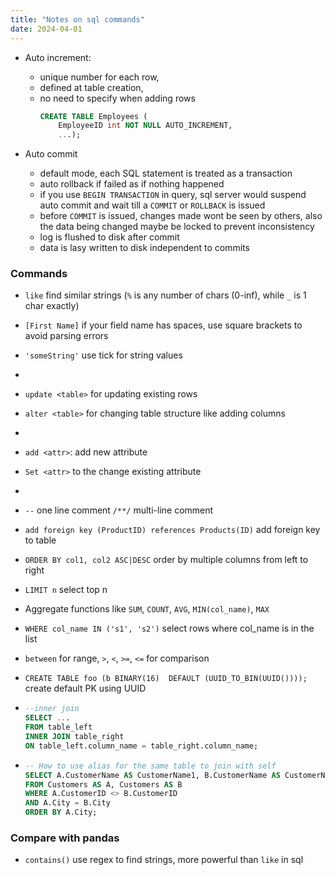 ```yaml
---
title: "Notes on sql commands"
date: 2024-04-01
---
```


- Auto increment: 
  - unique number for each row, 
  - defined at table creation, 
  - no need to specify when adding rows
    ```SQL
    CREATE TABLE Employees (
        EmployeeID int NOT NULL AUTO_INCREMENT,
        ...);
    ```

- Auto commit
  - default mode, each SQL statement is treated as a transaction
  - auto rollback if failed as if nothing happened
  - if you use `BEGIN TRANSACTION` in query, sql server would suspend auto commit and wait till a `COMMIT` or `ROLLBACK` is issued
  - before `COMMIT` is issued, changes made wont be seen by others, also the data being changed maybe be locked to prevent inconsistency
  - log is flushed to disk after commit
  - data is lasy written to disk independent to commits


### Commands
- `like` find similar strings (`%` is any number of chars (0-inf), while `_` is 1 char exactly)
- `[First Name]` if your field name has spaces, use square brackets to avoid parsing errors
- `'someString'` use tick for string values
- 
- `update <table>` for updating existing rows
- `alter <table>` for changing table structure like adding columns
- 
- `add <attr>`: add new attribute
- `Set <attr>` to the change existing attribute
- 
- `--` one line comment `/**/` multi-line comment
- `add foreign key (ProductID) references Products(ID)` add foreign key to table
- `ORDER BY col1, col2 ASC|DESC` order by multiple columns from left to right
- `LIMIT n` select top n 
- Aggregate functions like `SUM`, `COUNT`, `AVG`, `MIN(col_name)`, `MAX`
- `WHERE col_name IN ('s1', 's2')` select rows where col_name is in the list
- `between` for range, `>`, `<`, `>=`, `<=` for comparison

- `CREATE TABLE foo (b BINARY(16)  DEFAULT (UUID_TO_BIN(UUID())));` create default PK using UUID
-
  ```sql
  --inner join
  SELECT ...
  FROM table_left
  INNER JOIN table_right
  ON table_left.column_name = table_right.column_name;
  ```
- 
  ```sql
  -- How to use alias for the same table to join with self
  SELECT A.CustomerName AS CustomerName1, B.CustomerName AS CustomerName2, A.City
  FROM Customers AS A, Customers AS B
  WHERE A.CustomerID <> B.CustomerID
  AND A.City = B.City
  ORDER BY A.City;
  ```


### Compare with pandas
- `contains()` use regex to find strings, more powerful than `like` in sql